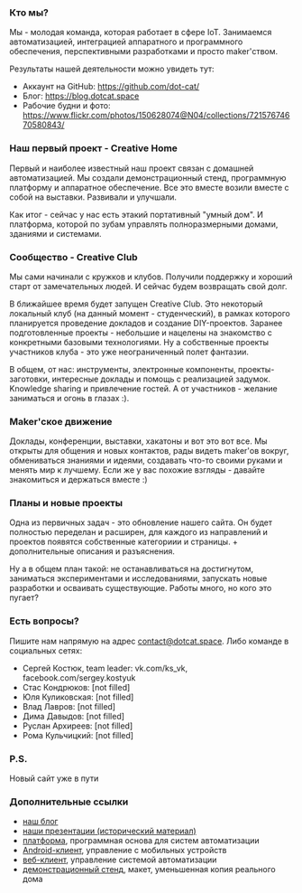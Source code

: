 ### Кто мы?
Мы - молодая команда, которая работает в сфере IoT. Занимаемся автоматизацией, интеграцией аппаратного и программного обеспечения, перспективными разработками и просто maker'ством.

Результаты нашей деятельности можно увидеть тут:
* Аккаунт на GitHub: https://github.com/dot-cat/
* Блог: https://blog.dotcat.space
* Рабочие будни и фото: https://www.flickr.com/photos/150628074@N04/collections/72157674670580843/

### Наш первый проект - Creative Home
Первый и наиболее известный наш проект связан с домашней автоматизацией. Мы создали демонстрационный стенд, программную платформу и аппаратное обеспечение. Все это вместе возили вместе с собой на выставки. Развивали и улучшали.

Как итог - сейчас у нас есть этакий портативный "умный дом". И платформа, которой по зубам управлять полноразмерными домами, зданиями и системами.

### Сообщество - Creative Club
Мы сами начинали с кружков и клубов. Получили поддержку и хороший старт от замечательных людей. И сейчас будем возвращать свой долг.

В ближайшее время будет запущен Creative Club. Это некоторый локальный клуб (на данный момент - студенческий), в рамках которого планируется проведение докладов и создание DIY-проектов. Заранее подготовленные проекты - небольшие и нацелены на знакомство с конкретными базовыми технологиями. Ну а собственные проекты участников клуба - это уже неограниченный полет фантазии.

В общем, от нас: инструменты, электронные компоненты, проекты-заготовки, интересные доклады и помощь с реализацией задумок. Knowledge sharing и привлечение гостей. А от участников - желание заниматься и огонь в глазах :).

### Maker'ское движение
Доклады, конференции, выставки, хакатоны и вот это вот все. Мы открыты для общения и новых контактов, рады видеть maker'ов вокруг, обмениваться знаниями и идеями, создавать что-то своими руками и менять мир к лучшему. Если же у вас похожие взгляды - давайте знакомиться и держаться вместе :)

### Планы и новые проекты
Одна из первичных задач - это обновление нашего сайта. Он будет полностью переделан и расширен, для каждого из направлений и проектов появятся собственные категориии и страницы. + дополнительные описания и разъяснения.

Ну а в общем план такой: не останавливаться на достигнутом, заниматься экспериментами и исследованиями, запускать новые разработки и осваивать существующие. Работы много, но кого это пугает?

### Есть вопросы?
Пишите нам напрямую на адрес contact@dotcat.space. Либо команде в социальных сетях:
* Сергей Костюк, team leader: vk.com/ks_vk, facebook.com/sergey.kostyuk
* Стас Кондрюков: [not filled]
* Юля Куликовская: [not filled]
* Влад Лавров: [not filled]
* Дима Давыдов: [not filled]
* Руслан Архиреев: [not filled]
* Рома Кульчицкий: [not filled]

### P.S.
Новый сайт уже в пути

### Дополнительные ссылки
* [наш блог](http://blog.dotcat.space/)
* [наши презентации (исторический материал)](https://drive.google.com/drive/folders/0B91NDf9VRBgYczE5YzRmX1FVaFk?usp=sharing)
* [платформа](https://github.com/dot-cat/shp_platform), программная основа для систем автоматизации
* [Android-клиент](https://github.com/dot-cat/shp_android_clients), управление с мобильных устройств
* [веб-клиент](https://github.com/dot-cat/shp_web_client), управление системой автоматизации
* [демонстрационный стенд](https://www.flickr.com/photos/150628074@N04/sets/72157674702963393/), макет, уменьшенная копия реального дома
